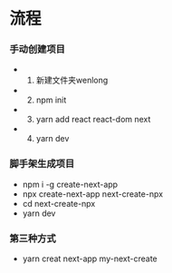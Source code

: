 # 流程

### 手动创建项目

- 1. 新建文件夹wenlong
- 2. npm init
- 3. yarn add react  react-dom  next
- 4. yarn dev

###  脚手架生成项目

- npm i -g create-next-app
- npx create-next-app next-create-npx
- cd  next-create-npx
- yarn dev

### 第三种方式
- yarn creat next-app  my-next-create